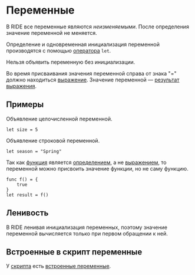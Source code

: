 # Переменные

В RIDE все переменные являются _неизменяемыми_. После определения значение переменной не меняется.

Определение и одновременная инициализация переменной производятся с помощью [оператора](/ride/operators.md) `let`.

Нельзя объявить переменную без инициализации.

Во время присваивания значения переменной справа от знака "=" должно находиться [выражение](/ride/base-concepts/expression.md). Значение переменной — [результат выражения](/ride/base-concepts/expression.md#expression-result).

## Примеры

Объявление целочисленной переменной.

``` ride
let size = 5
```

Объявление строковой переменной.

``` ride
let season = "Spring"
```

Так как [функция](/ride/functions.md) является [определением](/ride/base-concepts/definition.md), а не [выражением](/ride/base-concepts/expression.md), то переменной можно присвоить значение функции, но не саму функцию.

``` ride
func f() = {
    true
}
let result = f()
```

## Ленивость

В RIDE ленивая инициализация переменных, поэтому значение переменной вычисляется только при первом обращении к ней.

## Встроенные в скрипт переменные

У [скрипта](/ride/script.md) есть [встроенные переменные](/ride/variables/built-in-variables.md).
